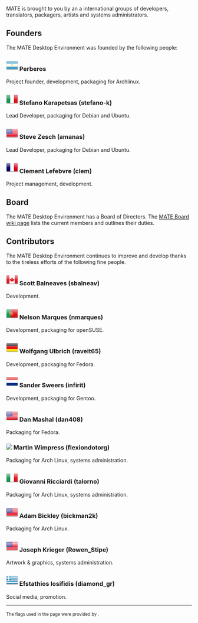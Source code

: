 <!--
.. link:
.. description:
.. tags: 
.. date: 2011-12-05 07:25:21
.. title: Team
.. slug: team
-->

MATE is brought to you by an a international groups of developers,
translators, packagers, artists and systems administrators.

## Founders

The MATE Desktop Environment was founded by the following people:

### ![](/assets/img/flags/32/Argentina.png) Perberos

Project founder, development, packaging for Archlinux.

### ![](/assets/img/flags/32/Italy.png) Stefano Karapetsas (stefano-k)

Lead Developer, packaging for Debian and Ubuntu.

### ![](/assets/img/flags/32/USA.png) Steve Zesch (amanas)

Lead Developer, packaging for Debian and Ubuntu.

### ![](/assets/img/flags/32/France.png) Clement Lefebvre (clem)

Project management, development.

## Board

The MATE Desktop Environment has a Board of Directors. The
[MATE Board wiki page](http://wiki.mate-desktop.org/board)
lists the current members and outlines their duties.

## Contributors

The MATE Desktop Environment continues to improve and develop thanks
to the tireless efforts of the following fine people.

### ![](/assets/img/flags/32/Canada.png) Scott Balneaves (sbalneav)

Development.

### ![](/assets/img/flags/32/Portugal.png) Nelson Marques (nmarques)

Development, packaging for openSUSE.

### ![](/assets/img/flags/32/Germany.png) Wolfgang Ulbrich (raveit65)

Development, packaging for Fedora.

### ![](/assets/img/flags/32/Netherlands.png) Sander Sweers (infirit)

Development, packaging for Gentoo.

### ![](/assets/img/flags/32/USA.png) Dan Mashal (dan408)

Packaging for Fedora.

### ![](/assets/img/flags/32/United%20Kingdom\(Great%20Britain\).png) Martin Wimpress (flexiondotorg)

Packaging for Arch Linux, systems administration.

### ![](/assets/img/flags/32/Italy.png) Giovanni Ricciardi (talorno)

Packaging for Arch Linux, systems administration.

### ![](/assets/img/flags/32/USA.png) Adam Bickley (bickman2k)

Packaging for Arch Linux.

### ![](/assets/img/flags/32/USA.png) Joseph Krieger (Rowen_Stipe)

Artwork & graphics, systems administration.

### ![](/assets/img/flags/32/Greece.png) Efstathios Iosifidis (diamond_gr)

Social media, promotion.

---------------------------------------

<small>
The flags used in the page were provided by <http://www.icondrawer.com>.
</small>
